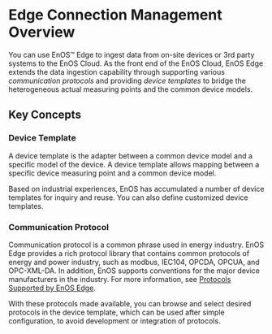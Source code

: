 # Edge Connection Management Overview

You can use EnOS™ Edge to ingest data from on-site devices or 3rd party systems to the EnOS Cloud. As the front end of the EnOS Cloud, EnOS Edge extends the data ingestion capability through supporting various _communication protocols_ and providing _device templates_ to bridge the heterogeneous actual measuring points and the common device models.

## Key Concepts

### Device Template

A device template is the adapter between a common device model and a specific model of the device. A device template allows mapping between a specific device measuring point and a common device model.

Based on industrial experiences, EnOS has accumulated a number of device templates for inquiry and reuse. You can also define customized device templates.

### Communication Protocol

Communication protocol is a common phrase used in energy industry. EnOS Edge provides a rich protocol library that contains common protocols of energy and power industry, such as modbus, IEC104, OPCDA, OPCUA, and OPC-XML-DA. In addition, EnOS supports conventions for the major device manufacturers in the industry. For more information, see [Protocols Supported by EnOS Edge](https://docs.envisioniot.com/docs/enos-edge/en/latest/edge_specification/data_ingestion.html).

With these protocols made available, you can browse and select desired protocols in the device template, which can be used after simple configuration, to avoid development or integration of protocols.
